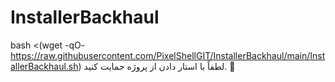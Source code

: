 # InstallerBackhaul

bash <(wget -qO- https://raw.githubusercontent.com/PixelShellGIT/InstallerBackhaul/main/InstallerBackhaul.sh)
لطفاً با استار دادن از پروژه حمایت کنید. 🌟
